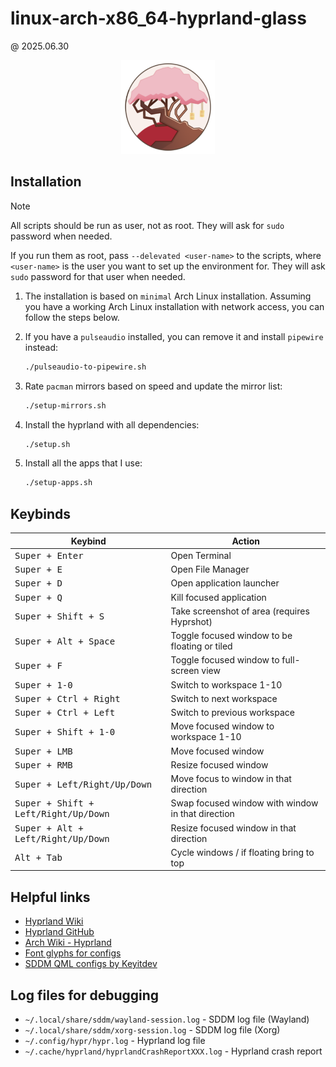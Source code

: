 # linux-arch-x86_64-hyprland-glass
@ 2025.06.30

<p align="center">
  <img src="https://github.com/Kseen715/imgs/blob/main/sakura_kharune.png" title="Logo" alt="Logo" width="150" height="150"/>
</p>

## Installation

> [!NOTE]
> All scripts should be run as user, not as root. They will ask for `sudo` password when needed.
>
> If you run them as root, pass `--delevated <user-name>` to the scripts, where `<user-name>` is the user you want to set up the environment for. They will ask `sudo` password for that user when needed.

1. The installation is based on `minimal` Arch Linux installation. Assuming you have a working Arch Linux installation with network access, you can follow the steps below.
1. If you have a `pulseaudio` installed, you can remove it and install `pipewire` instead:

    ```bash
    ./pulseaudio-to-pipewire.sh
    ```

1. Rate `pacman` mirrors based on speed and update the mirror list:

    ```bash
    ./setup-mirrors.sh
    ```

1. Install the hyprland with all dependencies:

    ```bash
    ./setup.sh
    ```

1. Install all the apps that I use:

    ```bash
    ./setup-apps.sh
    ```

## Keybinds

| Keybind | Action |
|---------|--------|
| <kbd>Super + Enter</kbd> | Open Terminal |
| <kbd>Super + E</kbd> | Open File Manager |
| <kbd>Super + D</kbd> | Open application launcher |
| <kbd>Super + Q</kbd> | Kill focused application |
| <kbd>Super + Shift + S</kbd> | Take screenshot of area (requires Hyprshot) |
| <kbd>Super + Alt + Space</kbd> | Toggle focused window to be floating or tiled |
| <kbd>Super + F</kbd> | Toggle focused window to full-screen view |
| <kbd>Super + 1-0</kbd> | Switch to workspace 1-10 |
| <kbd>Super + Ctrl + Right</kbd> | Switch to next workspace |
| <kbd>Super + Ctrl + Left</kbd> | Switch to previous workspace |
| <kbd>Super + Shift + 1-0</kbd> | Move focused window to workspace 1-10 |
| <kbd>Super + LMB</kbd> | Move focused window |
| <kbd>Super + RMB</kbd> | Resize focused window |
| <kbd>Super + Left/Right/Up/Down</kbd> | Move focus to window in that direction |
| <kbd>Super + Shift + Left/Right/Up/Down</kbd> | Swap focused window with window in that direction |
| <kbd>Super + Alt + Left/Right/Up/Down</kbd> | Resize focused window in that direction |
| <kbd>Alt + Tab</kbd> | Cycle windows / if floating bring to top |

## Helpful links

- [Hyprland Wiki](https://wiki.hyprland.org/)
- [Hyprland GitHub](https://github.com/hyprwm/Hyprland)
- [Arch Wiki - Hyprland](https://wiki.archlinux.org/title/Hyprland)
- [Font glyphs for configs](https://nerdfonts.ytyng.com/)
- [SDDM QML configs by Keyitdev](https://github.com/Keyitdev/sddm-astronaut-theme)

## Log files for debugging

- `~/.local/share/sddm/wayland-session.log` - SDDM log file (Wayland)
- `~/.local/share/sddm/xorg-session.log` - SDDM log file (Xorg)
- `~/.config/hypr/hypr.log` - Hyprland log file
- `~/.cache/hyprland/hyprlandCrashReportXXX.log` - Hyprland crash report

